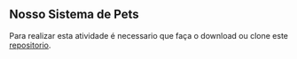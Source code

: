 ## Nosso Sistema de Pets

Para realizar esta atividade é necessario que faça o download ou clone este [repositorio](https://github.com/zup-academy/nosso-sistema-de-pets/tree/feat/teste-detalhar-pet).

